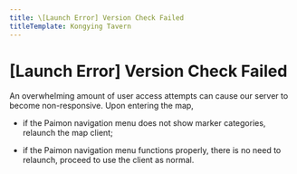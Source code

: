 ```yaml
---
title: \[Launch Error] Version Check Failed
titleTemplate: Kongying Tavern
---
```


# [Launch Error] Version Check Failed

An overwhelming amount of user access attempts can cause our server to become non-responsive. Upon entering the map,

- if the Paimon navigation menu does not show marker categories, relaunch the map client;

- if the Paimon navigation menu functions properly, there is no need to relaunch, proceed to use the client as normal.
